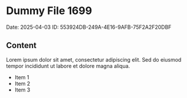 # Dummy File 1699

Date: 2025-04-03
ID: 553924DB-249A-4E16-9AFB-75F2A2F20DBF

## Content

Lorem ipsum dolor sit amet, consectetur adipiscing elit.
Sed do eiusmod tempor incididunt ut labore et dolore magna aliqua.

* Item 1
* Item 2
* Item 3

